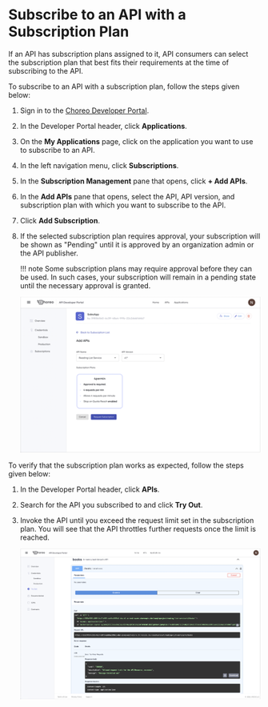 # Subscribe to an API with a Subscription Plan

If an API has subscription plans assigned to it, API consumers can select the subscription plan that best fits their requirements at the time of subscribing to the API.

To subscribe to an API with a subscription plan, follow the steps given below:

1. Sign in to the [Choreo Developer Portal](https://devportal.choreo.dev).
2. In the Developer Portal header, click **Applications**.
3. On the **My Applications** page, click on the application you want to use to subscribe to an API.
4. In the left navigation menu, click **Subscriptions**. 
5. In the **Subscription Management** pane that opens, click **+ Add APIs**.
6. In the **Add APIs** pane that opens, select the API, API version, and subscription plan with which you want to subscribe to the API.
7. Click **Add Subscription**.
8. If the selected subscription plan requires approval, your subscription will be shown as "Pending" until it is approved by an organization admin or the API publisher.

    !!! note
        Some subscription plans may require approval before they can be used. In such cases, your subscription will remain in a pending state until the necessary approval is granted.

    ![Add subscription](../../assets/img/api-management/manage-api-traffic/add-subscription.png)

To verify that the subscription plan works as expected, follow the steps given below:

1. In the Developer Portal header, click **APIs**.
2. Search for the API you subscribed to and click **Try Out**.
3. Invoke the API until you exceed the request limit set in the subscription plan. You will see that the API throttles further requests once the limit is reached.

    ![Throttle response](../../assets/img/api-management/manage-api-traffic/throttle-response.png)
